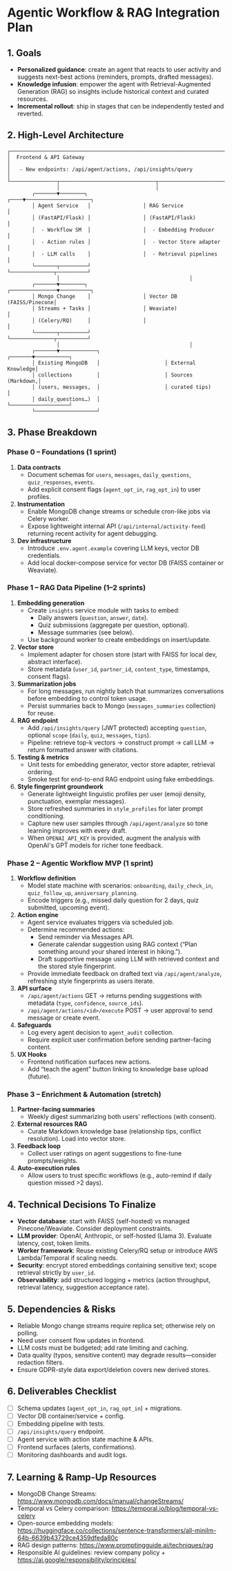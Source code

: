 # Agentic Workflow & RAG Integration Plan

## 1. Goals
- **Personalized guidance**: create an agent that reacts to user activity and suggests next-best actions (reminders, prompts, drafted messages).
- **Knowledge infusion**: empower the agent with Retrieval-Augmented Generation (RAG) so insights include historical context and curated resources.
- **Incremental rollout**: ship in stages that can be independently tested and reverted.

## 2. High-Level Architecture
```
┌─────────────────────────────────────────────────────────────────────────┐
│  Frontend & API Gateway                                                 │
│   - New endpoints: /api/agent/actions, /api/insights/query              │
└───────────────┬───────────────────────────────┬────────────────────────┘
                │                               │
        ┌───────▼────────┐                 ┌────▼─────────────────────┐
        │ Agent Service   │                 │ RAG Service              │
        │ (FastAPI/Flask) │                 │ (FastAPI/Flask)          │
        │  - Workflow SM  │                 │  - Embedding Producer    │
        │  - Action rules │                 │  - Vector Store adapter  │
        │  - LLM calls    │                 │  - Retrieval pipelines   │
        └───────┬─────────┘                 └──────────────┬──────────┘
                │                                          │
        ┌───────▼────────┐                 ┌───────────────▼──────────┐
        │ Mongo Change    │                 │ Vector DB (FAISS/Pinecone│
        │ Streams + Tasks │                 │ Weaviate)                │
        │ (Celery/RQ)     │                 │                          │
        └───────┬─────────┘                 └──────────────┬──────────┘
                │                                          │
        ┌───────▼────────────┐                     ┌───────▼───────────┐
        │ Existing MongoDB   │                     │ External Knowledge│
        │ collections        │                     │ Sources (Markdown,│
        │ (users, messages,  │                     │ curated tips)     │
        │ daily_questions…)  │                     └───────────────────┘
        └────────────────────┘
```

## 3. Phase Breakdown

### Phase 0 – Foundations (1 sprint)
1. **Data contracts**
   - Document schemas for `users`, `messages`, `daily_questions`, `quiz_responses`, `events`.
   - Add explicit consent flags (`agent_opt_in`, `rag_opt_in`) to user profiles.
2. **Instrumentation**
   - Enable MongoDB change streams or schedule cron-like jobs via Celery worker.
   - Expose lightweight internal API (`/api/internal/activity-feed`) returning recent activity for agent debugging.
3. **Dev infrastructure**
   - Introduce `.env.agent.example` covering LLM keys, vector DB credentials.
   - Add local docker-compose service for vector DB (FAISS container or Weaviate).

### Phase 1 – RAG Data Pipeline (1–2 sprints)
1. **Embedding generation**
   - Create `insights` service module with tasks to embed:
     - Daily answers (`question`, `answer`, `date`).
     - Quiz submissions (aggregate per question, optional).
     - Message summaries (see below).
   - Use background worker to create embeddings on insert/update.
2. **Vector store**
   - Implement adapter for chosen store (start with FAISS for local dev, abstract interface).
   - Store metadata (`user_id`, `partner_id`, `content_type`, timestamps, consent flags).
3. **Summarization jobs**
   - For long messages, run nightly batch that summarizes conversations before embedding to control token usage.
   - Persist summaries back to Mongo (`messages_summaries` collection) for reuse.
4. **RAG endpoint**
   - Add `/api/insights/query` (JWT protected) accepting `question`, optional `scope` (`daily`, `quiz`, `messages`, `tips`).
   - Pipeline: retrieve top-k vectors → construct prompt → call LLM → return formatted answer with citations.
5. **Testing & metrics**
   - Unit tests for embedding generator, vector store adapter, retrieval ordering.
   - Smoke test for end-to-end RAG endpoint using fake embeddings.
6. **Style fingerprint groundwork**
   - Generate lightweight linguistic profiles per user (emoji density, punctuation, exemplar messages).
   - Store refreshed summaries in `style_profiles` for later prompt conditioning.
   - Capture new user samples through `/api/agent/analyze` so tone learning improves with every draft.
   - When `OPENAI_API_KEY` is provided, augment the analysis with OpenAI's GPT models for richer tone feedback.

### Phase 2 – Agentic Workflow MVP (1 sprint)
1. **Workflow definition**
   - Model state machine with scenarios: `onboarding`, `daily_check_in`, `quiz_follow_up`, `anniversary_planning`.
   - Encode triggers (e.g., missed daily question for 2 days, quiz submitted, upcoming event).
2. **Action engine**
   - Agent service evaluates triggers via scheduled job.
   - Determine recommended actions:
     - Send reminder via Messages API.
     - Generate calendar suggestion using RAG context (“Plan something around your shared interest in hiking.”).
     - Draft supportive message using LLM with retrieved context and the stored style fingerprint.
   - Provide immediate feedback on drafted text via `/api/agent/analyze`, refreshing style fingerprints as users iterate.
3. **API surface**
   - `/api/agent/actions` GET → returns pending suggestions with metadata (`type`, `confidence`, `source_ids`).
   - `/api/agent/actions/<id>/execute` POST → user approval to send message or create event.
4. **Safeguards**
   - Log every agent decision to `agent_audit` collection.
   - Require explicit user confirmation before sending partner-facing content.
5. **UX Hooks**
   - Frontend notification surfaces new actions.
   - Add “teach the agent” button linking to knowledge base upload (future).

### Phase 3 – Enrichment & Automation (stretch)
1. **Partner-facing summaries**
   - Weekly digest summarizing both users’ reflections (with consent).
2. **External resources RAG**
   - Curate Markdown knowledge base (relationship tips, conflict resolution). Load into vector store.
3. **Feedback loop**
   - Collect user ratings on agent suggestions to fine-tune prompts/weights.
4. **Auto-execution rules**
   - Allow users to trust specific workflows (e.g., auto-remind if daily question missed >2 days).

## 4. Technical Decisions To Finalize
- **Vector database**: start with FAISS (self-hosted) vs managed Pinecone/Weaviate. Consider deployment constraints.
- **LLM provider**: OpenAI, Anthropic, or self-hosted (Llama 3). Evaluate latency, cost, token limits.
- **Worker framework**: Reuse existing Celery/RQ setup or introduce AWS Lambda/Temporal if scaling needs.
- **Security**: encrypt stored embeddings containing sensitive text; scope retrieval strictly by `user_id`.
- **Observability**: add structured logging + metrics (action throughput, retrieval latency, suggestion acceptance rate).

## 5. Dependencies & Risks
- Reliable Mongo change streams require replica set; otherwise rely on polling.
- Need user consent flow updates in frontend.
- LLM costs must be budgeted; add rate limiting and caching.
- Data quality (typos, sensitive content) may degrade results—consider redaction filters.
- Ensure GDPR-style data export/deletion covers new derived stores.

## 6. Deliverables Checklist
- [ ] Schema updates (`agent_opt_in`, `rag_opt_in`) + migrations.
- [ ] Vector DB container/service + config.
- [ ] Embedding pipeline with tests.
- [ ] `/api/insights/query` endpoint.
- [ ] Agent service with action state machine & APIs.
- [ ] Frontend surfaces (alerts, confirmations).
- [ ] Monitoring dashboards and audit logs.

## 7. Learning & Ramp-Up Resources
- MongoDB Change Streams: https://www.mongodb.com/docs/manual/changeStreams/
- Temporal vs Celery comparison: https://temporal.io/blog/temporal-vs-celery
- Open-source embedding models: https://huggingface.co/collections/sentence-transformers/all-minilm-64b-6639b43729ce4359dfeda80c
- RAG design patterns: https://www.promptingguide.ai/techniques/rag
- Responsible AI guidelines: review company policy + https://ai.google/responsibility/principles/
